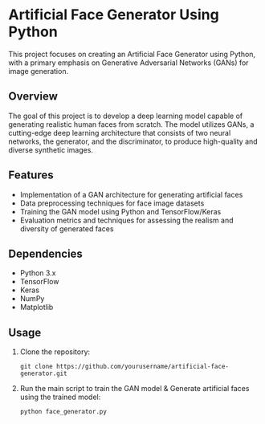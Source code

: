 # Artificial Face Generator Using Python

This project focuses on creating an Artificial Face Generator using Python, with a primary emphasis on Generative Adversarial Networks (GANs) for image generation.

## Overview

The goal of this project is to develop a deep learning model capable of generating realistic human faces from scratch. The model utilizes GANs, a cutting-edge deep learning architecture that consists of two neural networks, the generator, and the discriminator, to produce high-quality and diverse synthetic images.

## Features

- Implementation of a GAN architecture for generating artificial faces
- Data preprocessing techniques for face image datasets
- Training the GAN model using Python and TensorFlow/Keras
- Evaluation metrics and techniques for assessing the realism and diversity of generated faces

## Dependencies

- Python 3.x
- TensorFlow
- Keras
- NumPy
- Matplotlib

## Usage

1. Clone the repository:
   ```
   git clone https://github.com/yourusername/artificial-face-generator.git
   ```
   
2. Run the main script to train the GAN model & Generate artificial faces using the trained model:
   ```
   python face_generator.py
   ```
